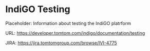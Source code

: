 # IndiGO Testing

Placeholder: Information about testing the IndiGO platrform

URL: https://developer.tomtom.com/indigo/documentation/testing

JIRA: https://jira.tomtomgroup.com/browse/IVI-4775

